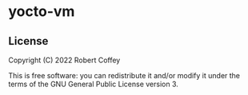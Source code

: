# yocto-vm

## License

Copyright (C) 2022 Robert Coffey

This is free software: you can redistribute it and/or modify it under the terms
of the GNU General Public License version 3.
